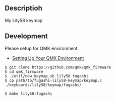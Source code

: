
## Descriptioh

My Lily58 keymap

## Development

Please setup for QMK environment.

* [Setting Up Your QMK Environment](https://docs.qmk.fm/#/newbs_getting_started)

```console
$ git clone https://github.com/qmk/qmk_firmware
$ cd qmk_firmware
$ ./util/new_keymap.sh lily58 fugashi
$ cp path/to/fugashi-lily58-keymap/keymap.c ./keyboards/lily58/keymap/fugashi/
```

```console
$ make lily58:fugashi
```

